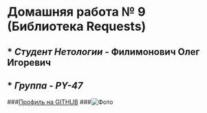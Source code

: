 # Домашняя работа № 9 (Библиотека Requests)

## * *Студент Нетологии* - **Филимонович Олег Игоревич**
## * *Группа - PY-47*

###[Профиль на GITHUB](https://github.com/Oleg051191)
###![Фото](https://vk.com/id696385699?z=photo696385699_457239018%2Falbum696385699_0%2Frev)
